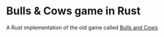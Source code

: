 # Bulls & Cows game in Rust

A Rust implementation of the old game called [Bulls and Cows](https://en.wikipedia.org/wiki/Bulls_and_cows)
